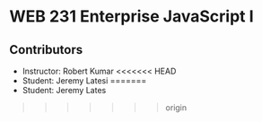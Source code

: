 # WEB 231 Enterprise JavaScript I
## Contributors
* Instructor: Robert Kumar
<<<<<<< HEAD
* Student: Jeremy Latesi
=======
* Student: Jeremy Lates

>>>>>>> origin
